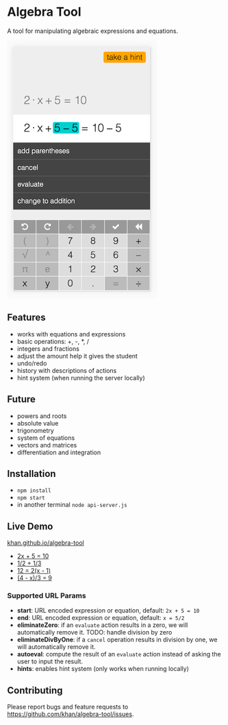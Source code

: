 # Algebra Tool

A tool for manipulating algebraic expressions and equations.

![screenshot.png](screenshot.png)

## Features

- works with equations and expressions
- basic operations: +, -, *, /
- integers and fractions
- adjust the amount help it gives the student
- undo/redo
- history with descriptions of actions
- hint system (when running the server locally)

## Future

- powers and roots
- absolute value
- trigonometry
- system of equations
- vectors and matrices
- differentiation and integration

## Installation

- `npm install`
- `npm start`
- in another terminal `node api-server.js`

## Live Demo

[khan.github.io/algebra-tool](https://khan.github.io/algebra-tool)

- [2x + 5 = 10](https://khan.github.io/algebra-tool/?start=2x+5%3D10&end=x%3D5/2)
- [1/2 + 1/3](https://khan.github.io/algebra-tool/?start=1/2+1/3&end=5/6)
- [12 = 2(x - 1)](https://khan.github.io/algebra-tool/?start=12%3D2(x-1)&end5%3Dx)
- [(4 - x)/3 = 9](https://khan.github.io/algebra-tool/?start=(4-x)/3%3D9&-23%3Dx)

### Supported URL Params

- __start__: URL encoded expression or equation, default: `2x + 5 = 10`
- __end__: URL encoded expression or equation, default: `x = 5/2`
- __eliminateZero__: if an `evaluate` action results in a zero, we will automatically remove it.  TODO: handle division by zero
- __eliminateDivByOne__: if a `cancel` operation results in division by one, we will automatically remove it.
- __autoeval__: compute the result of an `evaluate` action instead of asking the user to input the result.
- __hints__: enables hint system (only works when running locally)

## Contributing

Please report bugs and feature requests to https://github.com/khan/algebra-tool/issues.
